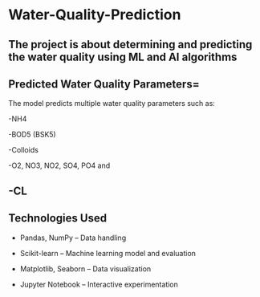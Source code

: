 # Water-Quality-Prediction
The project is about determining and predicting the water quality using ML and AI algorithms
------
## Predicted Water Quality Parameters=
The model predicts multiple water quality parameters such as:

-NH4

-BOD5 (BSK5)

-Colloids

-O2, NO3, NO2, SO4, PO4 and

-CL
---
## Technologies Used
* Pandas, NumPy – Data handling

* Scikit-learn – Machine learning model and evaluation

* Matplotlib, Seaborn – Data visualization

* Jupyter Notebook – Interactive experimentation

